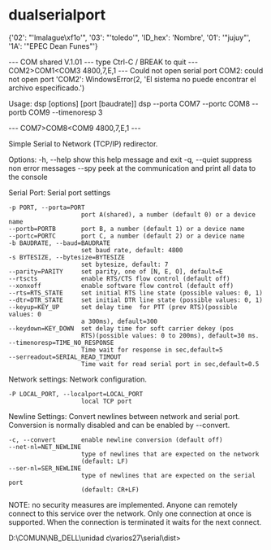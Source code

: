 # dualserialport



{'02': "'lmalague\xf1o'", '03': "'toledo'", 'ID_hex': 'Nombre', '01': '"jujuy"', '1A': '"EPEC Dean Funes"'}


--- COM shared V.1.01 --- type Ctrl-C / BREAK to quit
--- COM2>COM1<COM3 4800,7,E,1 ---
Could not open serial port COM2: could not open port 'COM2': WindowsError(2, 'El sistema no puede encontrar el archivo especificado.')


Usage: 
dsp [options] [port [baudrate]]
dsp --porta COM7 --portc COM8 --portb COM9 --timenoresp 3

--- COM7>COM8<COM9 4800,7,E,1 ---

Simple Serial to Network (TCP/IP) redirector.

Options:
  -h, --help            show this help message and exit
  -q, --quiet           suppress non error messages
  --spy                 peek at the communication and print all data to the
                        console

  Serial Port:
    Serial port settings

    -p PORT, --porta=PORT
                        port A(shared), a number (default 0) or a device name
    --portb=PORTB       port B, a number (default 1) or a device name
    --portc=PORTC       port C, a number (default 2) or a device name
    -b BAUDRATE, --baud=BAUDRATE
                        set baud rate, default: 4800
    -s BYTESIZE, --bytesize=BYTESIZE
                        set bytesize, default: 7
    --parity=PARITY     set parity, one of [N, E, O], default=E
    --rtscts            enable RTS/CTS flow control (default off)
    --xonxoff           enable software flow control (default off)
    --rts=RTS_STATE     set initial RTS line state (possible values: 0, 1)
    --dtr=DTR_STATE     set initial DTR line state (possible values: 0, 1)
    --keyup=KEY_UP      set delay time  for PTT (prev RTS)(possible values: 0
                        a 300ms), default=300
    --keydown=KEY_DOWN  set delay time for soft carrier dekey (pos
                        RTS)(possible values: 0 to 200ms), default=30 ms.
    --timenoresp=TIME_NO_RESPONSE
                        Time wait for response in sec,default=5
    --serreadout=SERIAL_READ_TIMOUT
                        Time wait for read serial port in sec,default=0.5

  Network settings:
    Network configuration.

    -P LOCAL_PORT, --localport=LOCAL_PORT
                        local TCP port

  Newline Settings:
    Convert newlines between network and serial port. Conversion is
    normally disabled and can be enabled by --convert.

    -c, --convert       enable newline conversion (default off)
    --net-nl=NET_NEWLINE
                        type of newlines that are expected on the network
                        (default: LF)
    --ser-nl=SER_NEWLINE
                        type of newlines that are expected on the serial port
                        (default: CR+LF)

NOTE: no security measures are implemented. Anyone can remotely connect to
this service over the network.  Only one connection at once is supported. When
the connection is terminated it waits for the next connect.

D:\COMUN\NB_DELL\unidad c\varios27\serial\dist>

